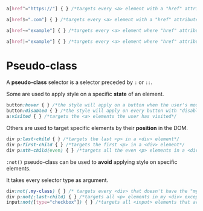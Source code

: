 ```css
a[href^="https://"] { } /*targets every <a> element with a "href" attribute value beginning with "https://"*/

a[href$=".com"] { } /*targets every <a> element with a "href" attribute value ending with ".com"*/

a[href~="example"] { } /*targets every <a> element where "href" attribute value is a space-separated list containing the word "example"*/

a[href|="example"] { } /*targets every <a> element where "href" attribute value is a dash-separated list beginning with the word "example"*/

```

# Pseudo-class

A __pseudo-class__ selector is a selector preceded by `:` or `::`. 

Some are used to apply style on a specific __state__ of an element.

```css
button:hover { } /*the style will apply on a button when the user's mouse hovers it*/
button:disabled { } /*the style will apply on every button with "disabled" attribute*/
a:visited { } /*targets the <a> elements the user has visited*/
```

Others are used to target specific elements by their __position__ in the DOM.

```css
div p:last-child { } /*targets the last <p> in a <div> element*/
div p:first-child { } /*targets the first <p> in a <div> element*/
div p:nth-child(even) { } /*targets all the even <p> elements in a <div> (even, odd, 1n, 2n, 2n+1, ...)
```

`:not()` pseudo-class can be used to __avoid__ applying style on specific elements.

It takes every selector type as argument.

```css
div:not(.my-class) { } /* targets every <div> that doesn't have the "my-class" class attribute.*/
div p:not(:last-child) { } /*targets all <p> elements in my <div> except the last one*/
input:not([type="checkbox"]) { } /*targets all <input> elements that are not checkboxes type*/
```
